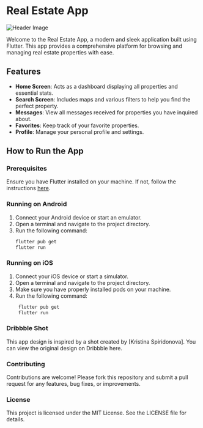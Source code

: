 # Real Estate App

![Header Image](https://cdn.dribbble.com/userupload/13450596/file/original-7a43c751ab3b3c9e93ccb1558c3813ce.png?resize=2048x1536&vertical=center)

Welcome to the Real Estate App, a modern and sleek application built using Flutter. This app provides a comprehensive platform for browsing and managing real estate properties with ease.

## Features

- **Home Screen**: Acts as a dashboard displaying all properties and essential stats.
- **Search Screen**: Includes maps and various filters to help you find the perfect property.
- **Messages**: View all messages received for properties you have inquired about.
- **Favorites**: Keep track of your favorite properties.
- **Profile**: Manage your personal profile and settings.

## How to Run the App

### Prerequisites

Ensure you have Flutter installed on your machine. If not, follow the instructions [here](https://flutter.dev/docs/get-started/install).

### Running on Android

1. Connect your Android device or start an emulator.
2. Open a terminal and navigate to the project directory.
3. Run the following command:
   ```bash
   flutter pub get
   flutter run
### Running on iOS
1. Connect your iOS device or start a simulator.
2. Open a terminal and navigate to the project directory.
3. Make sure you have properly installed pods on your machine.
4. Run the following command:
   ```bash
    flutter pub get
    flutter run
### Dribbble Shot
This app design is inspired by a shot created by [Kristina Spiridonova]. You can view the original design on Dribbble here.

### Contributing
Contributions are welcome! Please fork this repository and submit a pull request for any features, bug fixes, or improvements.

### License
This project is licensed under the MIT License. See the LICENSE file for details.